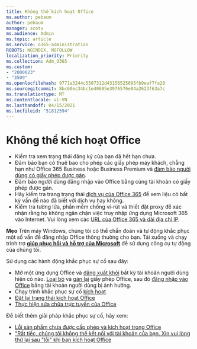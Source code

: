 ```yaml
---
title: Không thể kích hoạt Office
ms.author: pebaum
author: pebaum
manager: scotv
ms.audience: Admin
ms.topic: article
ms.service: o365-administration
ROBOTS: NOINDEX, NOFOLLOW
localization_priority: Priority
ms.collection: Adm_O365
ms.custom:
- "2000023"
- "3509"
ms.openlocfilehash: 9771a3244c5507312d43156525095fb9eaf7fa20
ms.sourcegitcommit: 8bc60ec34bc1e40685e3976576e04a2623f63a7c
ms.translationtype: MT
ms.contentlocale: vi-VN
ms.lasthandoff: 04/15/2021
ms.locfileid: "51812594"
---
```

# <a name="unable-to-activate-office"></a>Không thể kích hoạt Office

- Kiểm tra xem trạng thái đăng ký của bạn đã hết hạn chưa.
- Đảm bảo bạn có thuê bao cho phép các giấy phép máy khách, chẳng hạn như Office 365 Business hoặc Business Premium và [đảm bảo người dùng có giấy phép được gán](https://docs.microsoft.com/microsoft-365/admin/manage/assign-licenses-to-users?view=o365-worldwide).
- Đảm bảo người dùng đăng nhập vào Office bằng cùng tài khoản có giấy phép được gán.
- Hãy kiểm tra trang trạng thái [dịch vụ của Office 365](https://docs.microsoft.com/office365/enterprise/view-service-health) để xem liệu có bất kỳ vấn đề nào đã biết với dịch vụ hay không.
- Kiểm tra tường lửa, phần mềm chống vi-rút và thiết đặt proxy để xác nhận rằng họ không ngăn chặn việc truy nhập ứng dụng Microsoft 365 vào Internet. Vui lòng xem các [URL của Office 365 và dải địa chỉ IP](https://docs.microsoft.com/office365/enterprise/urls-and-ip-address-ranges "URL và dải địa chỉ IP của Office 365").

**Mẹo** Trên máy Windows, chúng tôi có thể chẩn đoán và tự động khắc phục một số vấn đề đăng nhập Office thông thường cho bạn. Tải xuống và chạy trình trợ  **[giúp phục hồi và hỗ trợ của Microsoft](https://aka.ms/SaRA-OfficeSignInScenario)** để sử dụng công cụ tự động của chúng tôi.

Sử dụng các hành động khắc phục sự cố sau đây:

- Mở một ứng dụng Office và [đăng xuất khỏi](https://support.office.com/article/5a20dc11-47e9-4b6f-945d-478cb6d92071) bất kỳ tài khoản người dùng hiện có nào. [Loại bỏ](https://docs.microsoft.com/microsoft-365/admin/manage/remove-licenses-from-users) và [gán lại](https://docs.microsoft.com/microsoft-365/admin/manage/assign-licenses-to-users) giấy phép Office, sau đó [đăng nhập vào Office](https://support.office.com/article/628ea040-f265-49de-b986-be09c3ebf8a9) bằng tài khoản người dùng bị ảnh hưởng.
- Chạy trình khắc phục sự cố [kích hoạt](https://aka.ms/SARA-OfficeActivation-Alchemy)
- [Đặt lại trạng thái kích hoạt Office](https://docs.microsoft.com/office365/troubleshoot/activation/reset-office-365-proplus-activation-state "Đặt lại trạng thái kích hoạt Office")
- [Thực hiện sửa chữa trực tuyến của Office](https://support.office.com/Article/7821d4b6-7c1d-4205-aa0e-a6b40c5bb88b?wt.mc_id=Alchemy_ClientDIA)

Để biết thêm giải pháp khắc phục sự cố, hãy xem:  

- [Lỗi sản phẩm chưa được cấp phép và kích hoạt trong Office](https://support.office.com/Article/0d23d3c0-c19c-4b2f-9845-5344fedc4380?wt.mc_id=Alchemy_ClientDIA)
- ["Rất tiếc, chúng tôi không thể kết nối với tài khoản của bạn. Xin vui lòng thử lại sau "lỗi" khi bạn kích hoạt Office](https://docs.microsoft.com/office/troubleshoot/activation-installation/issue-when-activate-office-from-office-365)